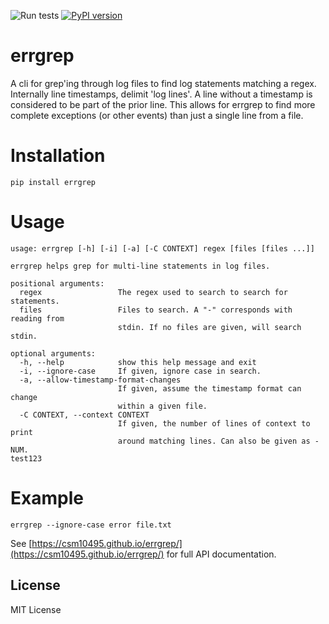 ![Run tests](https://github.com/csm10495/errgrep/workflows/Run%20tests/badge.svg) [![PyPI version](https://badge.fury.io/py/errgrep.svg)](https://badge.fury.io/py/errgrep)

# errgrep

A cli for grep'ing through log files to find log statements matching a regex. Internally line timestamps, delimit 'log lines'. A line without a timestamp is considered to be part of the prior line. This allows for errgrep to find more complete exceptions (or other events) than just a single line from a file.

# Installation
```
pip install errgrep
```

# Usage

[CLI_OUTPUT_MARKER]::

```
usage: errgrep [-h] [-i] [-a] [-C CONTEXT] regex [files [files ...]]

errgrep helps grep for multi-line statements in log files.

positional arguments:
  regex                 The regex used to search to search for statements.
  files                 Files to search. A "-" corresponds with reading from
                        stdin. If no files are given, will search stdin.

optional arguments:
  -h, --help            show this help message and exit
  -i, --ignore-case     If given, ignore case in search.
  -a, --allow-timestamp-format-changes
                        If given, assume the timestamp format can change
                        within a given file.
  -C CONTEXT, --context CONTEXT
                        If given, the number of lines of context to print
                        around matching lines. Can also be given as -NUM.
test123
```

[CLI_OUTPUT_MARKER]::

# Example
```
errgrep --ignore-case error file.txt
```

See [https://csm10495.github.io/errgrep/](https://csm10495.github.io/errgrep/) for full API documentation.

## License
MIT License